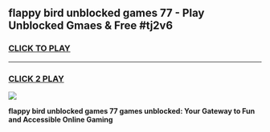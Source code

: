 
## flappy bird unblocked games 77 - Play Unblocked Gmaes & Free #tj2v6
<h3>
<a href="https://premium.freeplayer.one?title=flappy_bird_unblocked_games_77&ref=01M">CLICK TO PLAY</a></h3>
<hr>

<h3>
<a href="https://premium.freeplayer.one?title=flappy_bird_unblocked_games_77&ref=01M">CLICK 2 PLAY</a>
  
</h3>

<a href="https://premium.freeplayer.one?title=flappy_bird_unblocked_games_77&ref=01M"><img src="https://clearcache.store/games.png"></a>


**flappy bird unblocked games 77 games unblocked: Your Gateway to Fun and Accessible Online Gaming**
